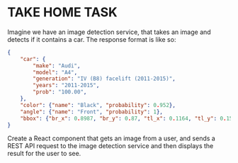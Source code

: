# TAKE HOME TASK

Imagine we have an image detection service, that takes an image and detects
if it contains a car.
The response format is like so:
```json
{
    "car": {
        "make": "Audi",
        "model": "A4",
        "generation": "IV (B8) facelift (2011-2015)",
        "years": "2011-2015",
        "prob": "100.00",
    },
    "color": {"name": "Black", "probability": 0.952},
    "angle": {"name": "Front", "probability": 1},
    "bbox": {"br_x": 0.8987, "br_y": 0.87, "tl_x": 0.1164, "tl_y": 0.1555},
}
```

Create a React component that gets an image from a user, and sends a REST API request
to the image detection service and then displays the result for the user
to see.

